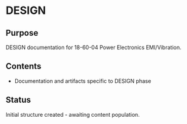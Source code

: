 # DESIGN

## Purpose
DESIGN documentation for 18-60-04 Power Electronics EMI/Vibration.

## Contents
- Documentation and artifacts specific to DESIGN phase

## Status
Initial structure created - awaiting content population.
